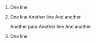  1. One line
 1. One line
    Another line
    And another

    Another para
    Another line
    And another
 1. One line
